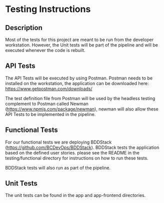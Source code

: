 # Testing Instructions

## Description

Most of the tests for this project are meant to be run from the developer workstation.
However, the Unit tests will be part of the pipeline and will be executed whenever the code is rebuilt.

## API Tests

The API Tests will be executed by using Postman. Postman needs to be installed on the workstation, the application can be downloaded here: https://www.getpostman.com/downloads/

The test definition file from Postman will be used by the headless testing complement to Postman called Newman (https://www.npmjs.com/package/newman), newman will also allow these API Tests to be implemented in the pipeline.

## Functional Tests

For our functional tests we are deploying BDDStack (https://github.com/BCDevOps/BDDStack). BDDStack tests the application based on the defined user stories. please see the README in the testing/functional directory for instructions on how to run these tests.

BDDStack tests will also run as part of the pipeline.

## Unit Tests

The unit tests can be found in the app and app-frontend directories.

